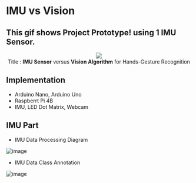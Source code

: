 # IMU vs Vision

## This gif shows Project Prototype! using 1 IMU Sensor.

<p align="center">
  <img src="imgs/prototype.gif"><br>
  Title : <b>IMU Sensor</b> versus <b>Vision Algorithm</b> for Hands-Gesture Recognition
</p>



## Implementation

- Arduino Nano, Arduino Uno
- Raspberrt Pi 4B
- IMU, LED Dot Matrix, Webcam

## IMU Part

- IMU Data Processing Diagram

![image](https://user-images.githubusercontent.com/67869508/143436016-10103eea-8b2e-45d1-be06-7d9a310a604b.png)


- IMU Data Class Annotation

![image](https://user-images.githubusercontent.com/67869508/143076283-6f137ca6-219a-4226-95b3-ff5b8859ab5f.png)



<!--
## Examples

```ino
digitalWrite(RED_PIN, HIGH);

// detect button input
if (digitalRead(BUTTON) == LOW){ status = 1; }

// main code to mimics a 'traffic light'
if (status == 1){
  // turn on green led during 1s
  turn_off(LED_PIN_SET);
  digitalWrite(GREEN_PIN, HIGH); }
```

<p align="center">
  <img src="example/traffic_light.png">
</p>
/--> 
